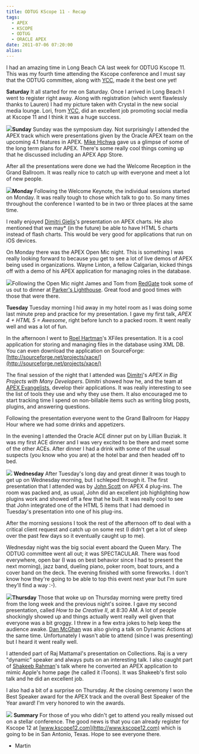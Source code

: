 ```yaml
---
title: ODTUG KScope 11 - Recap
tags:
  - APEX
  - KSCOPE
  - ODTUG
  - ORACLE APEX
date: 2011-07-06 07:20:00
alias:
---
```


I had an amazing time in Long Beach CA last week for ODTUG Kscope 11\. This was my fourth time attending the Kscope conference and I must say that the ODTUG committee, along with [YCC](http://teamycc.com/), made it the best one yet!

<span style="font-weight:bold;">Saturday</span>
It all started for me on Saturday. Once I arrived in Long Beach I went to register right away. Along with registration (which went flawlessly thanks to Lauren) I had my picture taken with Crystal in the new social media lounge. Lori, from [YCC](http://teamycc.com/), did an excellent job promoting social media at Kscope 11 and I think it was a huge success.

[![](http://2.bp.blogspot.com/-ziUSyvV4mgU/ThOAyihuggI/AAAAAAAAD70/WQP6fADDc7k/s320/269501_10150226718491943_58385296942_7450908_7869679_n.jpg)](http://2.bp.blogspot.com/-ziUSyvV4mgU/ThOAyihuggI/AAAAAAAAD70/WQP6fADDc7k/s1600/269501_10150226718491943_58385296942_7450908_7869679_n.jpg)<span style="font-weight:bold;">Sunday</span>
Sunday was the symposium day. Not surprisingly I attended the APEX track which were presentations given by the Oracle APEX team on the upcoming 4.1 features in APEX. [Mike Hichwa](http://michaelhichwa.blogspot.com/) gave us a glimpse of some of the long term plans for APEX. There's some really cool things coming up that he discussed including an APEX App Store.

After all the presentations were done we had the Welcome Reception in the Grand Ballroom. It was really nice to catch up with everyone and meet a lot of new people.

[![](http://2.bp.blogspot.com/-L8MK5_VWm-Q/ThOB1lQGsPI/AAAAAAAAD78/GWHMDRCGLyU/s320/IMG_0146.JPG)](http://2.bp.blogspot.com/-L8MK5_VWm-Q/ThOB1lQGsPI/AAAAAAAAD78/GWHMDRCGLyU/s1600/IMG_0146.JPG)<span style="font-weight:bold;">Monday</span>
Following the Welcome Keynote, the individual sessions started on Monday. It was really tough to chose which talk to go to. So many times throughout the conference I wanted to be in two or three places at the same time. 

I really enjoyed [Dimitri Gielis](http://dgielis.blogspot.com/)'s presentation on APEX charts. He also mentioned  that we may* (in the future) be able to have HTML 5 charts instead of flash charts. This would be very good for applications that run on iOS devices.

On Monday there was the APEX Open Mic night. This is something I was really looking forward to because you get to see a lot of live demos of APEX being used in organizations. Wayne Linton, a fellow Calgarian, kicked things off with a demo of his APEX application for managing roles in the database. 

[![](http://1.bp.blogspot.com/-tmN3OYw4Lbk/ThODBXumuvI/AAAAAAAAD8E/6qiVik98kD0/s320/IMG_0166.JPG)](http://1.bp.blogspot.com/-tmN3OYw4Lbk/ThODBXumuvI/AAAAAAAAD8E/6qiVik98kD0/s1600/IMG_0166.JPG)Following the Open Mic night James and Tom from [RedGate](http://www.red-gate.com/) took some of us out to dinner at [Parker's Lighthouse](http://www.parkerslighthouse.com/). Great food and good times with those that were there.

<span style="font-weight:bold;">Tuesday</span>
Tuesday morning I hid away in my hotel room as I was doing some last minute prep and practice for my presentation. I gave my first talk, <span style="font-style:italic;">APEX 4 + HTML 5 = Awesome</span>, right before lunch to a packed room. It went really well and was a lot of fun.

In the afternoon I went to [Roel Hartman](http://roelhartman.blogspot.com/)'s XFiles presentation. It is a cool application for storing and managing files in the database using XML DB. You can even download the application on SourceForge: [http://sourceforge.net/projects/xace/](http://sourceforge.net/projects/xace/)

The final session of the night that I attended was  [Dimitri](http://dgielis.blogspot.com/)'s <span style="font-style:italic;">APEX in Big Projects with Many Developers</span>. Dimitri showed how he, and the team at [APEX Evangelists](http://apex-evangelists.com), develop their applications. It was really interesting to see the list of tools they use and why they use them. It also encouraged me to start tracking time I spend on non-billable items such as writing blog posts, plugins, and answering questions.

Following the presentation everyone went to the Grand Ballroom for Happy Hour where we had some drinks and appetizers. 

In the evening I attended the Oracle ACE dinner put on by Lillian Buziak. It was my first ACE dinner and I was very excited to be there and meet some of the other ACEs. After dinner I had a drink with some of the usual suspects (you know who you are) at the hotel bar and then headed off to bed. 

[![](http://2.bp.blogspot.com/-53GkZmKznx0/ThOE62FlWhI/AAAAAAAAD8M/tybE79dDcyI/s320/IMG_0198.JPG)](http://2.bp.blogspot.com/-53GkZmKznx0/ThOE62FlWhI/AAAAAAAAD8M/tybE79dDcyI/s1600/IMG_0198.JPG)
<span style="font-weight:bold;">Wednesday</span>
After Tuesday's long day and great dinner it was tough to get up on Wednesday morning, but I schleped through it. The first presentation that I attended was by [John Scott](http://jes.blogs.shellprompt.net/) on APEX 4 plug-ins. The room was packed and, as usual, John did an excellent job highlighting how plugins work and showed off a few that he built. It was really cool to see that John integrated one of the HTML 5 items that I had demoed in Tuesday's presentation into one of his plug-ins. 

After the morning sessions I took the rest of the afternoon off to deal with a critical client request and catch up on some rest (I didn't get a lot of sleep over the past few days so it eventually caught up to me).

Wednesday night was the big social event aboard the Queen Mary. The ODTUG committee went all out; it was SPECTACULAR. There was food everywhere, open bar (I was on best behavior since I had to present the next morning), jazz band, dueling piano, poker room, boat tours, and a cover band on the deck. The evening finished with some fireworks. I don't know how they're going to be able to top this event next year but I'm sure they'll find a way :-).

[![](http://3.bp.blogspot.com/-C4WP1A1bXVQ/ThOGOkgXf9I/AAAAAAAAD8U/tMQURzgQDak/s320/IMG_0192.JPG)](http://3.bp.blogspot.com/-C4WP1A1bXVQ/ThOGOkgXf9I/AAAAAAAAD8U/tMQURzgQDak/s1600/IMG_0192.JPG)<span style="font-weight:bold;">Thursday</span>
Those that woke up on Thursday morning were pretty tired from the long week and the previous night's soiree. I gave my second presentation, called <span style="font-style:italic;">How to be Creative II</span>, at 8:30 AM. A lot of people shockingly showed up and things actually went really well given that everyone was a bit groggy. I threw in a few extra jokes to help keep the audience awake. [Dan McGhan](http://www.danielmcghan.us/) was also giving a talk on Dynamic Actions at the same time. Unfortunately I wasn't able to attend (since I was presenting) but I heard it went really well.

I attended part of Raj Mattamal's presentation on Collections. Raj is a very "dynamic" speaker and always puts on an interesting talk. I also caught part of [Shakeeb Rahman](http://apex.shak.us/)'s talk where he converted an APEX application to mimic Apple's home page (he called it iToons). It was Shakeeb's first solo talk and he did an excellent job. 

I also had a bit of a surprise on Thursday. At the closing ceremony I won the Best Speaker award for the APEX track and the overall Best Speaker of the Year award! I'm very honored to win the awards. 

[![](http://1.bp.blogspot.com/-B5OJPSXrCFE/ThOHblzZkfI/AAAAAAAAD8c/GT8U7WNL7b0/s320/DSC_5213.JPG)](http://1.bp.blogspot.com/-B5OJPSXrCFE/ThOHblzZkfI/AAAAAAAAD8c/GT8U7WNL7b0/s1600/DSC_5213.JPG)
<span style="font-weight:bold;">Summary</span>
For those of you who didn't get to attend you really missed out on a stellar conference. The good news is that you can already register for Kscope 12 at [www.kscope12.com](http://www.kscope12.com) which is going to be in San Antonio, Texas. Hope to see everyone there.

- Martin